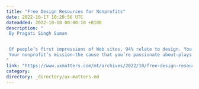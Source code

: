 ```yaml
---
title: "Free Design Resources for Nonprofits"
date: 2022-10-17 10:20:56 UTC
dateadded: 2022-10-18 00:00:10 +0100
description: "
 By Pragati Singh Suman 


 Of people’s first impressions of Web sites, 94% relate to design. You might write compelling copy, blog posts, or social-media content, but what grabs people’s attention most are the visuals on your site. For-profit corporations invest heavily in branding and design, but nonprofit organizations must also pay attention to branding and visual design. 
 Your nonprofit’s mission—the cause that you’re passionate about—plays an important role in encouraging people to engage with your Web site. But creating aesthetically pleasing designs can leave a lasting impression and make your organization look more reliable and professional. Read More 
"
link: "https://www.uxmatters.com/mt/archives/2022/10/free-design-resources-for-nonprofits.php"
category:
directory: _directory/ux-matters.md
---
```

